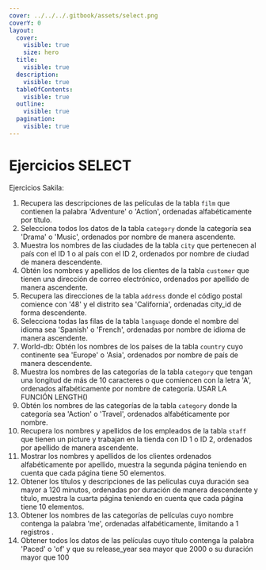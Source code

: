 ```yaml
---
cover: ../../../.gitbook/assets/select.png
coverY: 0
layout:
  cover:
    visible: true
    size: hero
  title:
    visible: true
  description:
    visible: true
  tableOfContents:
    visible: true
  outline:
    visible: true
  pagination:
    visible: true
---
```


# Ejercicios SELECT

Ejercicios Sakila:

1. Recupera las descripciones de las películas de la tabla `film` que contienen la palabra 'Adventure' o 'Action', ordenadas alfabéticamente por título.
2. Selecciona todos los datos de la tabla `category` donde la categoría sea 'Drama' o 'Music', ordenados por nombre de manera ascendente.
3. Muestra los nombres de las ciudades de la tabla `city` que pertenecen al país con el ID 1 o al país con el ID 2, ordenados por nombre de ciudad de manera descendente.
4. Obtén los nombres y apellidos de los clientes de la tabla `customer` que tienen una dirección de correo electrónico, ordenados por apellido de manera ascendente.
5. Recupera las direcciones de la tabla `address` donde el código postal comience con '48' y el distrito sea 'California', ordenadas city\_id de forma descendente.
6. Selecciona todas las filas de la tabla `language` donde el nombre del idioma sea 'Spanish' o 'French', ordenadas por nombre de idioma de manera ascendente.
7. World-db: Obtén los nombres de los países de la tabla `country` cuyo continente sea 'Europe' o 'Asia', ordenados por nombre de país de manera descendente.
8. Muestra los nombres de las categorías de la tabla `category` que tengan una longitud de más de 10 caracteres o que comiencen con la letra 'A', ordenados alfabéticamente por nombre de categoría. USAR LA FUNCIÓN LENGTH()
9. Obtén los nombres de las categorías de la tabla `category` donde la categoría sea 'Action' o 'Travel', ordenados alfabéticamente por nombre.
10. Recupera los nombres y apellidos de los empleados de la tabla `staff` que tienen un picture y trabajan en la tienda con ID 1 o ID 2, ordenados por apellido de manera ascendente.
11. Mostrar los nombres y apellidos de los clientes ordenados alfabéticamente por apellido, muestra la segunda página teniendo en cuenta que cada página tiene 50 elementos.
12. Obtener los títulos y descripciones de las películas cuya duración sea mayor a 120 minutos, ordenadas por duración de manera descendente y título, muestra la cuarta página teniendo en cuenta que cada página tiene 10 elementos.
13. Obtener los nombres de las categorías de películas cuyo nombre contenga la palabra 'me', ordenadas alfabéticamente, limitando a 1 registros .
14. Obtener todos los datos de las películas cuyo título contenga la palabra 'Paced' o 'of' y que su release\_year sea mayor que 2000 o su duración mayor que 100
